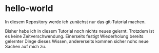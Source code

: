# hello-world
In diesem Repository werde ich zunächst nur das git-Tutorial machen.

Bisher habe ich in diesem Tutorial noch nichts neues gelernt. Trotzdem ist es keine Zeitverschwendung. Einerseits festigt Wiederholung bereits gelernter Dinge dieses Wissen, andererseits kommen sicher nohc neue Sachen auf mich zu.
